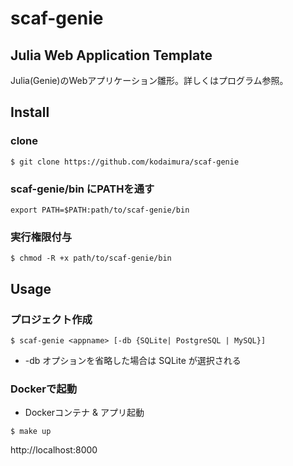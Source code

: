 # scaf-genie
## Julia Web Application Template
Julia(Genie)のWebアプリケーション雛形。詳しくはプログラム参照。  

## Install
### clone
```
$ git clone https://github.com/kodaimura/scaf-genie
```
### scaf-genie/bin にPATHを通す
```
export PATH=$PATH:path/to/scaf-genie/bin
```
### 実行権限付与
```
$ chmod -R +x path/to/scaf-genie/bin
```

## Usage
### プロジェクト作成
```
$ scaf-genie <appname> [-db {SQLite| PostgreSQL | MySQL}]
```
* -db オプションを省略した場合は SQLite が選択される

### Dockerで起動
* Dockerコンテナ & アプリ起動
```
$ make up
```
http://localhost:8000
